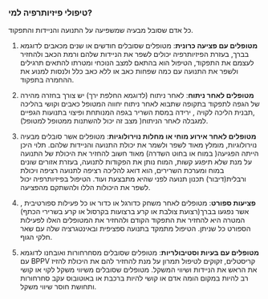 
### טיפולי פיזיותרפיה  למי?
כל אדם שסובל מבעיה שמשפיעה על התנועה והניידות והתפקוד.

1.	**מטופלים עם פציעה כרונית**: מטופלים שסובלים חודשים או שנים מכאבים לדוגמא בברך, בעזרת הפיזיותרפיה יכולים לשפר את הניידות שלהם ורמת הכאב ולהחזיר לעצמם את התפקוד, הטיפול הוא בהתאם למצב הנוכחי ומטרתו להתאים תרגילים ולשפר את התנועה עם כמה שפחות כאב או ללא כאב כלל ולנסות למנוע את ההחמרה בתפקוד.

2.	**מטופלים לאחר ניתוח**: לאחר ניתוח (לדוגמא החלפת ירך) יש צורך בחזרה מהירה של הגפה לתפקוד בתקופה שתבוא לאחר ניתוח יחווה המטופל כאבים וקושי בהליכה ,תבנית הליכה לקויה , ירידה במסת השריר בגפה המנותחת ופיצוי בתנועות הגפיים למגבלה לאחר הניתוח( מצב זה יכול להשתנות ממטופל למטופל).

3.	**מטופלים לאחר אירוע מוחי או מחלות נוירולוגיות**: מטופלים אשר סובלים מבעיה נוירולוגיות, מומלץ מאוד לשפר ולשמר את יכולת התנועה והניידות שלהם. תלוי היכן הייתה הפגיעה( במוח או בחוט השדרה) מאוד חשוב להחזיר את היכולת של התנועה על מנת שלא תיפגע קשות, המוח נותן את הפקודות לתנועה, בעזרת אזורים שונים במוח ומערכת השרירים, הוא דואג להליכה רציפה לתנועה רציפה ויכולת ורבלית(דיבור) תכנון תנועה לפני שהיא מתבצעת ועוד. הטיפול בפיזיותרפיה יכול לשפר את היכולות הללו ולהשתקם מהפציעה.

4.	**פציעות ספורט**: מטופלים לאחר משחק כדורגל או כדור או כל פעילות ספורטיבית , אשר נפגעו בברך(רצועת צולבת או קרע ברצועות בקרסול או קרע בשרירי הכתף) המטרה היא להחזיר את התפקוד הקודם ולהחזיר את המטופלים האלו לפעילות  הספורט כל שניתן. הטיפול מתמקד בתנועה ספציפית ובאינטגרציה שלה עם שאר חלקי הגוף.

5.	**מטופלים עם בעיות וסטיבולריות**: מטופלים שסובלים מסחרחורות ואובחנו לדוגמא עם BPPV קריסטלים, זקוקים לטיפול תמרון על מנת להחזיר להם את היכולת להזיז את הראש את הניידות ושיווי המשקל. מטופלים שסובלים משיווי משקל לקוי או קושי רב להיות במקום הומה אדם או קושי להיות ברכבת או באוטובוס עקב סחרחורות ותחושת חוסר שיווי משקל. 
